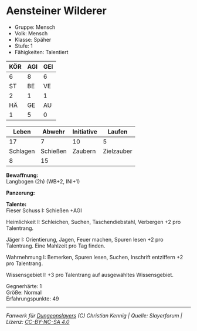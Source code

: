 # Aensteiner Wilderer  
- Gruppe: Mensch  
- Volk: Mensch  
- Klasse: Späher  
- Stufe: 1  
- Fähigkeiten: Talentiert  


| KÖR | AGI | GEI |  
| --- | --- | --- |  
| 6   | 8   | 6   |
| ST  | BE  | VE  |  
| 2   | 1   | 1   |
| HÄ  | GE  | AU  |  
| 1   | 5   | 0   |


| Leben    | Abwehr   | Initiative | Laufen     |
| -------- | -------- | ---------- | ---------- |
| 17       | 7        | 10         | 5          |
| Schlagen | Schießen | Zaubern    | Zielzauber |
| 8        | 15       |            |            |

**Bewaffnung:**  
Langbogen (2h) (WB+2, INI+1)

**Panzerung:**  


**Talente:**  
Fieser Schuss I: Schießen +AGI 

Heimlichkeit I: Schleichen, Suchen, Taschendiebstahl, Verbergen +2 pro Talentrang. 

Jäger I: Orientierung, Jagen, Feuer machen, Spuren lesen +2 pro Talentrang. Eine Mahlzeit pro Tag finden. 

Wahrnehmung I: Bemerken, Spuren lesen, Suchen, Inschrift entziffern +2 pro Talentrang. 

Wissensgebiet I: +3 pro Talentrang auf ausgewähltes Wissensgebiet. 


Gegnerhärte: 1  
Größe: Normal  
Erfahrungspunkte: 49  



___
*Fanwerk für [Dungeonslayers](https://www.dungeonslayers.net/) (C) Christian Kennig | Quelle: Slayerforum | Lizenz: [CC-BY-NC-SA 4.0](https://creativecommons.org/licenses/by-nc-sa/4.0/deed.de)*